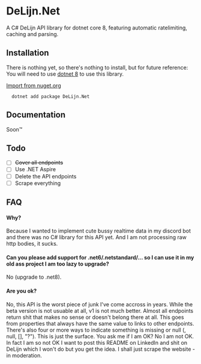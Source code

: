 
# DeLijn.Net

A C# DeLijn API library for dotnet core 8, featuring automatic ratelimiting, caching and parsing.

## Installation

There is nothing yet, so there's nothing to install, but for future reference: 
You will need to use [dotnet 8](https://dotnet.microsoft.com/en-us/download/dotnet/8.0) to use this library.


[Import from nuget.org](https://www.nuget.org/packages/DeLijn.Net/)

```
  dotnet add package DeLijn.Net
```
    
## Documentation

Soon™

## Todo
- [ ] ~~Cover all endpoints~~
- [ ] Use .NET Aspire
- [ ] Delete the API endpoints
- [ ] Scrape everything

## FAQ

#### Why?

Because I wanted to implement cute bussy realtime data in my discord bot and there was no C# library for this API yet. And I am not processing raw http bodies, it sucks.

#### Can you please add support for .net6/.netstandard/... so I can use it in my old ass project I am too lazy to upgrade?

No (upgrade to .net8).

#### Are you ok?

No, this API is the worst piece of junk I've come accross in years. While the beta version is not usuable at all, v1 is not much better. Almost all endpoints return shit that makes no sense or doesn't belong there at all. This goes from properties that always have the same value to links to other endpoints. There's also four or more ways to indicate something is missing or null (<not present>, null, [], "?"). This is just the surface. You ask me if I am OK? No I am not OK. In fact I am so not OK I want to post this README on LinkedIn and shit on DeLijn which I won't do but you get the idea. I shall just scrape the website - in moderation.
